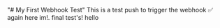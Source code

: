 "# My First Webhook Test" 
This is a test push to trigger the webhook ✅
again here im!.
final test's!
hello
